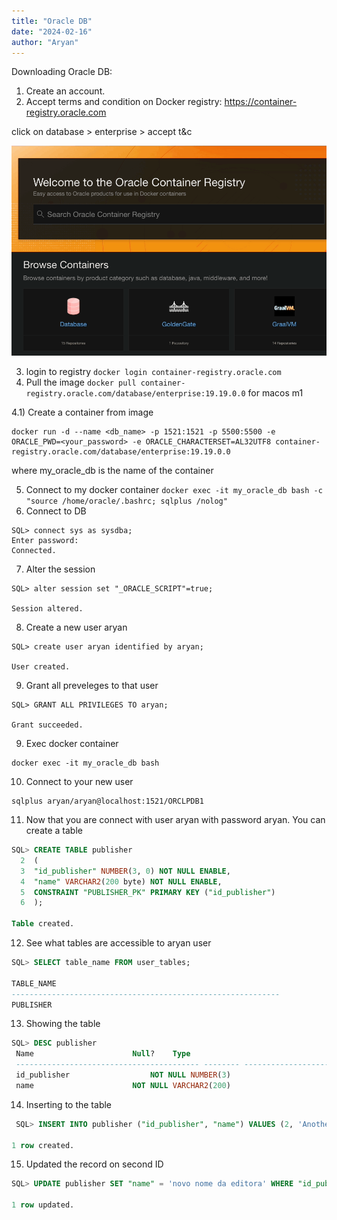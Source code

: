 ```yaml
---
title: "Oracle DB"
date: "2024-02-16"
author: "Aryan"
---
```

Downloading Oracle DB:

1) Create an account.
2) Accept terms and condition on Docker registry: https://container-registry.oracle.com

click on database > enterprise > accept t&c

![accept terms and conditions](/oracle-db/terms_and_condition.gif)

3) login to registry `docker login container-registry.oracle.com`
4) Pull the image `docker pull container-registry.oracle.com/database/enterprise:19.19.0.0` for macos m1

4.1) Create a container from image

```
docker run -d --name <db_name> -p 1521:1521 -p 5500:5500 -e ORACLE_PWD=<your_password> -e ORACLE_CHARACTERSET=AL32UTF8 container-registry.oracle.com/database/enterprise:19.19.0.0
```

where my_oracle_db is the name of the container

5) Connect to my docker container `docker exec -it my_oracle_db bash -c "source /home/oracle/.bashrc; sqlplus /nolog"`
6) Connect to DB

```
SQL> connect sys as sysdba;
Enter password:
Connected.
```

7) Alter the session

```
SQL> alter session set "_ORACLE_SCRIPT"=true;

Session altered.
```

8) Create a new user aryan

```
SQL> create user aryan identified by aryan;

User created.
```

9) Grant all preveleges to that user

```
SQL> GRANT ALL PRIVILEGES TO aryan;

Grant succeeded.
```

9) Exec docker container

```
docker exec -it my_oracle_db bash
```

10) Connect to your new user

```
sqlplus aryan/aryan@localhost:1521/ORCLPDB1
```

11) Now that you are connect with user aryan with password aryan. You can create a table

```sql
SQL> CREATE TABLE publisher
  2  (
  3  "id_publisher" NUMBER(3, 0) NOT NULL ENABLE,
  4  "name" VARCHAR2(200 byte) NOT NULL ENABLE,
  5  CONSTRAINT "PUBLISHER_PK" PRIMARY KEY ("id_publisher")
  6  );

Table created.
```

12. See what tables are accessible to aryan user

```sql
SQL> SELECT table_name FROM user_tables;

TABLE_NAME
------------------------------------------------------------
PUBLISHER
```

13) Showing the table

```sql
SQL> DESC publisher
 Name					   Null?    Type
 ----------------------------------------- -------- ----------------------------
 id_publisher				   NOT NULL NUMBER(3)
 name					   NOT NULL VARCHAR2(200)
```

14) Inserting to the table

```sql
 SQL> INSERT INTO publisher ("id_publisher", "name") VALUES (2, 'Another Publisher');

1 row created.
```

15) Updated the record on second ID

```sql
SQL> UPDATE publisher SET "name" = 'novo nome da editora' WHERE "id_publisher" = 2;

1 row updated.
```
